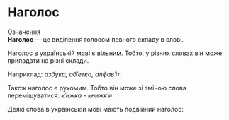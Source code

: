# Наголос

<div class="eoz-wrap">
<span class="eoz">Означення</span>
<div class="eoz-text">
<b>Наголос</b> — це видiлення голосом певного складу в словi.
</div>
</div>

Наголос в українськiй мовi є вiльним. Тобто, у рiзних словах вiн може припадати на рiзнi склади.

Наприклад: *aзбука, аб´eтка, алфав´iт*.

Також наголос є рухомим. Тобто вiн може зi змiною слова перемiщуватися: *к´ижка - книжк´и*.

Деякi слова в українськiй мовi мають подвiйний наголос: